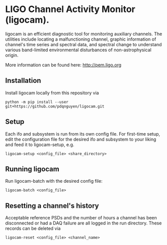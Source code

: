 # LIGO Channel Activity Monitor (ligocam).

ligocam is an efficient diagnostic tool for monitoring auxiliary channels.
The utilities include locating a malfunctioning channel, graphic information
of channel's time series and spectral data, and spectral change to understand
various band-limited environmental disturbances of non-astrophysical origin.

More information can be found here: http://pem.ligo.org

## Installation

Install ligocam locally from this repository via
```
python -m pip install --user git+https://github.com/pdqnguyen/ligocam.git
```

## Setup
Each ifo and subsystem is run from its own config file. For first-time setup,
edit the configuration file for the desired ifo and subsystem
to your liking and feed it to ligocam-setup, e.g.
```
ligocam-setup <config_file> <share_directory>
```

## Running ligocam
Run ligocam-batch with the desired config file:
```
ligocam-batch <config_file>
```

## Resetting a channel's history
Acceptable reference PSDs and the number of hours a channel has been
disconnected or had a DAQ failure are all logged in the run directory.
These records can be deleted via
```
ligocam-reset <config_file> <channel_name>
```
